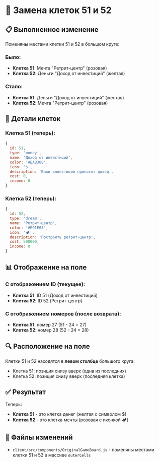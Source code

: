 # 🔄 Замена клеток 51 и 52

## 📋 Выполненное изменение

Поменяны местами клетки 51 и 52 в большом круге:

### **Было:**
- **Клетка 51**: Мечта "Ретрит-центр" (розовая)
- **Клетка 52**: Деньги "Доход от инвестиций" (желтая)

### **Стало:**
- **Клетка 51**: Деньги "Доход от инвестиций" (желтая)
- **Клетка 52**: Мечта "Ретрит-центр" (розовая)

## 🎯 Детали клеток

### **Клетка 51 (теперь):**
```javascript
{ 
  id: 51, 
  type: 'money', 
  name: 'Доход от инвестиций', 
  color: '#EAB308', 
  icon: '$', 
  description: 'Ваши инвестиции приносят доход', 
  cost: 0, 
  income: 0 
}
```

### **Клетка 52 (теперь):**
```javascript
{ 
  id: 52, 
  type: 'dream', 
  name: 'Ретрит-центр', 
  color: '#E91E63', 
  icon: '🏕️', 
  description: 'Построить ретрит-центр', 
  cost: 500000, 
  income: 0 
}
```

## 📊 Отображение на поле

### **С отображением ID (текущее):**
- **Клетка 51**: ID 51 (Доход от инвестиций)
- **Клетка 52**: ID 52 (Ретрит-центр)

### **С отображением номеров (после возврата):**
- **Клетка 51**: номер 27 (51 - 24 = 27)
- **Клетка 52**: номер 28 (52 - 24 = 28)

## 🔍 Расположение на поле

Клетки 51 и 52 находятся в **левом столбце** большого круга:
- Клетка 51: позиция снизу вверх (одна из последних)
- Клетка 52: позиция снизу вверх (последняя клетка)

## ✅ Результат

Теперь:
- **Клетка 51** - это клетка денег (желтая с символом $)
- **Клетка 52** - это клетка мечты (розовая с иконкой 🏕️)

## 📁 Файлы изменений

- `client/src/components/OriginalGameBoard.js` - поменяны местами клетки 51 и 52 в массиве `outerCells`
